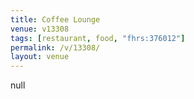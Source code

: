 ```yaml
---
title: Coffee Lounge
venue: v13308
tags: [restaurant, food, "fhrs:376012"]
permalink: /v/13308/
layout: venue
---
```

null